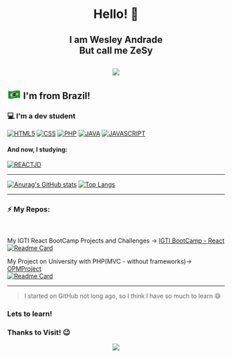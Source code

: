 <h1 align="center">Hello! 👋</h1>
<h2 align="center">I am Wesley Andrade</br>But call me ZeSy</br></br>
<a href="https://www.linkedin.com/in/wesley-andrade1994/">
  <img src="https://img.shields.io/badge/LinkedIn-Wesley_Andrade-gray?style=for-the-badge&logo=linkedin&logoColor=white&labelColor=0077B5" />
</a>
</h2>


## <img src="https://raw.githubusercontent.com/zesy/zesy/main/_flags.ico/brazil-flag-32.png"> I'm from Brazil!

### 💻 I'm a dev student

[![HTML5](https://img.shields.io/badge/HTML5-E34F26?style=for-the-badge&logo=html5&logoColor=white)](https://www.w3.org/TR/html52/)
[![CSS](https://img.shields.io/badge/CSS-239120?&style=for-the-badge&logo=css3&logoColor=white)](https://developer.mozilla.org/pt-BR/docs/Web/CSS)
[![PHP](https://img.shields.io/badge/PHP-777BB4?style=for-the-badge&logo=php&logoColor=white)](https://www.php.net)
[![JAVA](https://img.shields.io/badge/Java-ED8B00?style=for-the-badge&logo=java&logoColor=white)](https://www.java.com/pt-BR/)
[![JAVASCRIPT](https://img.shields.io/badge/JavaScript-F7DF1E?style=for-the-badge&logo=javascript&logoColor=gray)](https://developer.mozilla.org/pt-BR/docs/Web/JavaScript) 
#### And now, I studying:
[![REACTJD](https://img.shields.io/badge/ReactJS-20232A?style=for-the-badge&logo=react&logoColor=61DAFB)](https://pt-br.reactjs.org) 
___

[![Anurag's GitHub stats](https://github-readme-stats.vercel.app/api?username=zesy&hide=contribs,prs&show_icons=true&theme=midnight-purple)](https://github.com/zesy)
[![Top Langs](https://github-readme-stats.vercel.app/api/top-langs/?username=zesy&theme=midnight-purple&layout=compact&hide=hack)](https://github.com/zesy)

___

### :zap: My Repos:

</br>

My IGTI React BootCamp Projects and Challenges -> [IGTI BootCamp - React](https://github.com/zesy/IGTI-BootCamp_Projects) </br>
[![Readme Card](https://github-readme-stats.vercel.app/api/pin/?username=zesy&repo=IGTI-BootCamp_Projects&theme=midnight-purple&show_owner=true)](https://github.com/zesy/IGTI-BootCamp_Projects)

My Project on University  with PHP(MVC - without frameworks)-> [OPMProject](https://github.com/zesy/opm-project) </br>
[![Readme Card](https://github-readme-stats.vercel.app/api/pin/?username=zesy&repo=opm-project&theme=midnight-purple&show_owner=true)](https://github.com/zesy/opm-project)


___

> I started on GitHub not long ago, so I think I have so much to learn 😄


### Lets to learn!

### Thanks to Visit! 😉
<p align="center">
<img width="120" heigh="120" src="https://github.githubassets.com/images/modules/logos_page/GitHub-Mark.png" />
</p>
